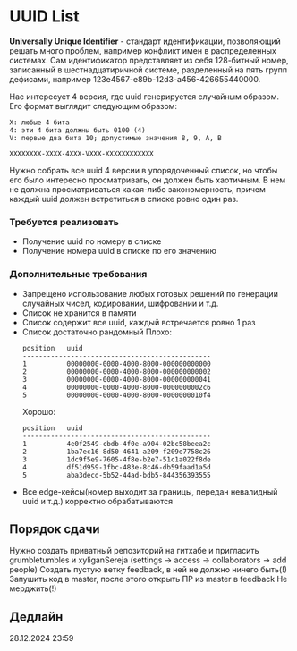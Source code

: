 # UUID List
**Universally Unique Identifier** - стандарт идентификации, позволяющий решать много проблем, например конфликт имен в распределенных системах. Сам идентификатор представляет из себя 128-битный номер, записанный в шестнадцатиричной системе, разделенный на пять групп дефисами, например 123e4567-e89b-12d3-a456-426655440000. 

Нас интересует 4 версия, где uuid генерируется случайным образом. Его формат выглядит следующим образом:
```
X: любые 4 бита
4: эти 4 бита должны быть 0100 (4)
V: первые два бита 10; допустимые значения 8, 9, A, B

XXXXXXXX-XXXX-4XXX-VXXX-XXXXXXXXXXXX
```

Нужно собрать все uuid 4 версии в упорядоченный список, но чтобы его было интересно просматривать, он должен быть хаотичным. В нем не должна просматриваться какая-либо закономерность, причем каждый uuid должен встретиться в списке ровно один раз.

### Требуется реализовать
* Получение uuid по номеру в списке
* Получение номера uuid в списке по его значению

### Дополнительные требования
* Запрещено использование любых готовых решений по генерации случайных чисел, кодировании, шифровании и т.д.
* Список не хранится в памяти
* Список содержит все uuid, каждый встречается ровно 1 раз
* Список достаточно рандомный
    Плохо:
    ```
    position   uuid
    -----------------------------------------------
    1          00000000-0000-4000-8000-000000000000
    2          00000000-0000-4000-8000-000000000002
    3          00000000-0000-4000-8000-000000000041
    4          00000000-0000-4000-8000-0000000002c6
    5          00000000-0000-4000-8000-0000000010f4
    ```
    Хорошо:
    ```
    position   uuid
    -----------------------------------------------
    1          4e0f2549-cbdb-4f0e-a904-02bc58beea2c
    2          1ba7ec16-8d50-4641-a209-f209e7758c26
    3          1dc9f5e9-7605-4f8e-b2e7-51c1a022f8de
    4          df51d959-1fbc-483e-8c46-db59faad1a5d
    5          aba3decd-5b52-44ad-bdb5-844356393555
    ```
* Все edge-кейсы(номер выходит за границы, передан невалидный uuid и т.д.) корректно обрабатываются 

## Порядок сдачи
Нужно создать приватный репозиторий на гитхабе и пригласить grumbletumbles и xyliganSereja (settings -> access -> collaborators -> add people)
Создать пустую ветку feedback, в ней не должно ничего быть(!)
Запушить код в master, после этого открыть ПР из master в feedback
Не мерджить(!)

## Дедлайн
28.12.2024 23:59